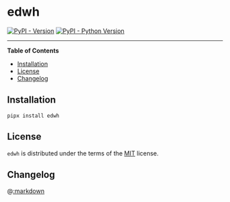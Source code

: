 # edwh

[![PyPI - Version](https://img.shields.io/pypi/v/edwh.svg)](https://pypi.org/project/edwh)
[![PyPI - Python Version](https://img.shields.io/pypi/pyversions/edwh.svg)](https://pypi.org/project/edwh)

-----

**Table of Contents**

- [Installation](#installation)
- [License](#license)
- [Changelog](#changelog)

## Installation

```console
pipx install edwh
```

## License

`edwh` is distributed under the terms of the [MIT](https://spdx.org/licenses/MIT.html) license.

## Changelog 

@[:markdown](CHANGELOG.md)